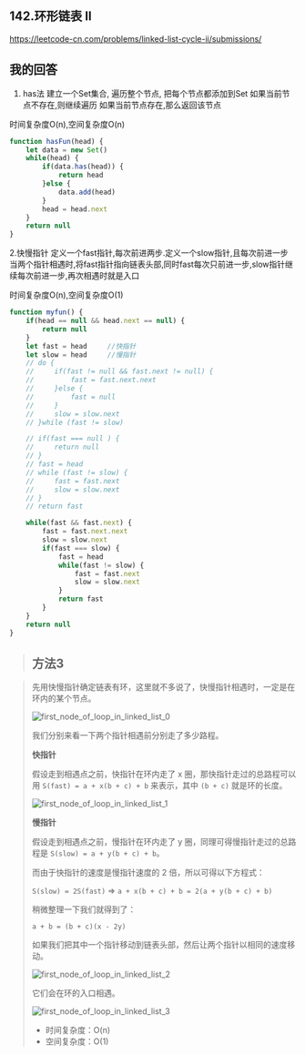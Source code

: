 <!--
 * @Author: your name
 * @Date: 2020-06-10 22:46:02
 * @LastEditTime: 2020-06-11 22:03:35
 * @LastEditors: Please set LastEditors
 * @Description: In User Settings Edit
 * @FilePath: \91days-algorithm\day11.md
-->

## 142.环形链表 II

<https://leetcode-cn.com/problems/linked-list-cycle-ii/submissions/>

## 我的回答

1. has法
建立一个Set集合, 遍历整个节点, 把每个节点都添加到Set
如果当前节点不存在,则继续遍历
如果当前节点存在,那么返回该节点

时间复杂度O(n),空间复杂度O(n)

```js
function hasFun(head) {
    let data = new Set()
    while(head) {
        if(data.has(head)) {
            return head
        }else {
            data.add(head)
        }
        head = head.next
    }
    return null
}
```

2.快慢指针
定义一个fast指针,每次前进两步.定义一个slow指针,且每次前进一步
当两个指针相遇时,将fast指针指向链表头部,同时fast每次只前进一步,slow指针继续每次前进一步,再次相遇时就是入口

时间复杂度O(n),空间复杂度O(1)

```js
function myfun() {
    if(head == null && head.next == null) {
        return null
    }
    let fast = head     //快指针
    let slow = head     //慢指针
    // do {
    //     if(fast != null && fast.next != null) {
    //         fast = fast.next.next
    //     }else {
    //         fast = null
    //     }
    //     slow = slow.next
    // }while (fast != slow)

    // if(fast === null ) {
    //     return null
    // }
    // fast = head
    // while (fast != slow) {
    //     fast = fast.next
    //     slow = slow.next
    // }
    // return fast

    while(fast && fast.next) {
        fast = fast.next.next
        slow = slow.next
        if(fast === slow) {
            fast = head
            while(fast != slow) {
                fast = fast.next
                slow = slow.next
            }
            return fast
        }
    }
    return null
}
```

> ## 方法3

> 先用快慢指针确定链表有环，这里就不多说了，快慢指针相遇时，一定是在环内的某个节点。
>
> ![first_node_of_loop_in_linked_list_0](https://user-images.githubusercontent.com/30331289/84380430-e7b85a80-ac19-11ea-9ab3-b7a6f10645fe.png)
>
> 我们分别来看一下两个指针相遇前分别走了多少路程。
>
> **快指针**
> 
> 假设走到相遇点之前，快指针在环内走了 x 圈，那快指针走过的总路程可以用 `S(fast) = a + x(b + c) + b` 来表示，其中 `(b + c)` 就是环的长度。
> 
> ![first_node_of_loop_in_linked_list_1](https://user-images.githubusercontent.com/30331289/84380437-ed15a500-ac19-11ea-9a2c-9ce5b0f3e992.png)
> 
> **慢指针**
> 
> 假设走到相遇点之前，慢指针在环内走了 y 圈，同理可得慢指针走过的总路程是 `S(slow) = a + y(b + c) + b`。
> 
> 而由于快指针的速度是慢指针速度的 2 倍，所以可得以下方程式：
> 
> `S(slow) = 2S(fast)` => `a + x(b + c) + b = 2(a + y(b + c) + b)`
> 
> 稍微整理一下我们就得到了：
> 
> `a + b = (b + c)(x - 2y)`
> 
> 如果我们把其中一个指针移动到链表头部，然后让两个指针以相同的速度移动。
> 
> ![first_node_of_loop_in_linked_list_2](https://user-images.githubusercontent.com/30331289/84380452-f141c280-ac19-11ea-8074-0b2cb71e104c.png)
> 
> 它们会在环的入口相遇。
> 
> ![first_node_of_loop_in_linked_list_3](https://user-images.githubusercontent.com/30331289/84380467-f6067680-ac19-11ea-992a-d3b0b504d3e2.png)
> 
> * 时间复杂度：O(n)
> * 空间复杂度：O(1)
